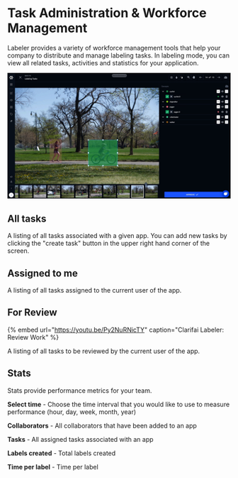 # Task Administration & Workforce Management

Labeler provides a variety of workforce management tools that help your company to distribute and manage labeling tasks. In labeling mode, you can view all related tasks, activities and statistics for your application.

![](../../images/review.jpg)

## All tasks

A listing of all tasks associated with a given app. You can add new tasks by clicking the "create task" button in the upper right hand corner of the screen.

## Assigned to me

A listing of all tasks assigned to the current user of the app.

## For Review

{% embed url="https://youtu.be/Py2NuRNicTY" caption="Clarifai Labeler: Review Work" %}

A listing of all tasks to be reviewed by the current user of the app.

## Stats

Stats provide performance metrics for your team.

**Select time** - Choose the time interval that you would like to use to measure performance (hour, day, week, month, year)

**Collaborators** - All collaborators that have been added to an app

**Tasks** - All assigned tasks associated with an app

**Labels created** - Total labels created

**Time per label** - Time per label
